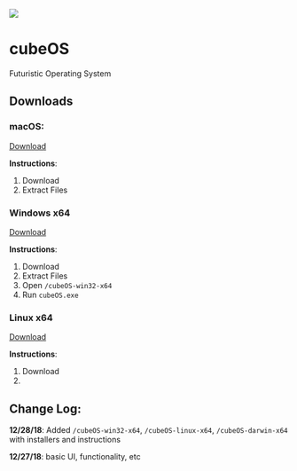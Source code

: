 ![](https://api.travis-ci.org/rocketbear27/cubeOS.svg?branch=master)

# cubeOS
Futuristic Operating System

## Downloads
### macOS:
[Download](https://github.com/rocketbear27/cubeOS/archive/master.zip)

**Instructions**: 
1. Download
2. Extract Files

### Windows x64 
[Download](https://github.com/rocketbear27/cubeOS/archive/master.zip)

**Instructions**:
1. Download
2. Extract Files
3. Open `/cubeOS-win32-x64`
4. Run `cubeOS.exe`

### Linux x64
[Download](https://github.com/rocketbear27/cubeOS/archive/master.zip) 

**Instructions**: 
1. Download
2. 

## Change Log:
**12/28/18**: Added `/cubeOS-win32-x64`, `/cubeOS-linux-x64`, `/cubeOS-darwin-x64` with installers and instructions

**12/27/18**: basic UI, functionality, etc